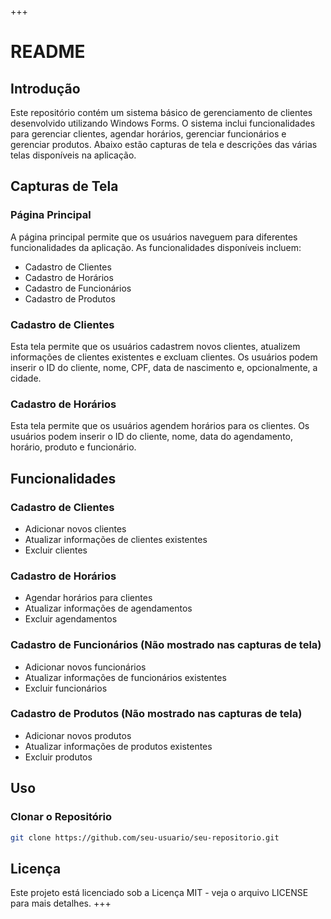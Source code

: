 +++
# README

## Introdução

Este repositório contém um sistema básico de gerenciamento de clientes desenvolvido utilizando Windows Forms. O sistema inclui funcionalidades para gerenciar clientes, agendar horários, gerenciar funcionários e gerenciar produtos. Abaixo estão capturas de tela e descrições das várias telas disponíveis na aplicação.

## Capturas de Tela

### Página Principal

A página principal permite que os usuários naveguem para diferentes funcionalidades da aplicação. As funcionalidades disponíveis incluem:

- Cadastro de Clientes
- Cadastro de Horários
- Cadastro de Funcionários
- Cadastro de Produtos

### Cadastro de Clientes

Esta tela permite que os usuários cadastrem novos clientes, atualizem informações de clientes existentes e excluam clientes. Os usuários podem inserir o ID do cliente, nome, CPF, data de nascimento e, opcionalmente, a cidade.

### Cadastro de Horários

Esta tela permite que os usuários agendem horários para os clientes. Os usuários podem inserir o ID do cliente, nome, data do agendamento, horário, produto e funcionário.

## Funcionalidades

### Cadastro de Clientes

- Adicionar novos clientes
- Atualizar informações de clientes existentes
- Excluir clientes

### Cadastro de Horários

- Agendar horários para clientes
- Atualizar informações de agendamentos
- Excluir agendamentos

### Cadastro de Funcionários (Não mostrado nas capturas de tela)

- Adicionar novos funcionários
- Atualizar informações de funcionários existentes
- Excluir funcionários

### Cadastro de Produtos (Não mostrado nas capturas de tela)

- Adicionar novos produtos
- Atualizar informações de produtos existentes
- Excluir produtos

## Uso

### Clonar o Repositório

```sh
git clone https://github.com/seu-usuario/seu-repositorio.git
```

## Licença

Este projeto está licenciado sob a Licença MIT - veja o arquivo LICENSE para mais detalhes.
+++
